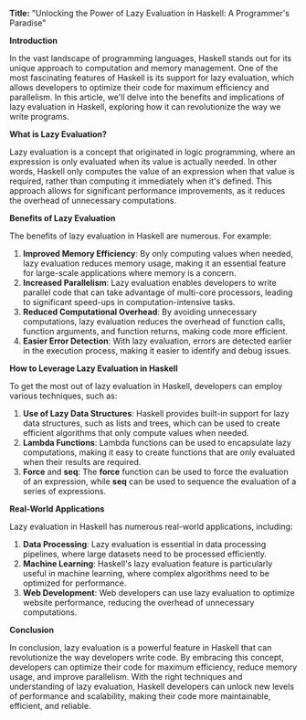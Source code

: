 **Title:** "Unlocking the Power of Lazy Evaluation in Haskell: A Programmer's Paradise"

**Introduction**

In the vast landscape of programming languages, Haskell stands out for its unique approach to computation and memory management. One of the most fascinating features of Haskell is its support for lazy evaluation, which allows developers to optimize their code for maximum efficiency and parallelism. In this article, we'll delve into the benefits and implications of lazy evaluation in Haskell, exploring how it can revolutionize the way we write programs.

**What is Lazy Evaluation?**

Lazy evaluation is a concept that originated in logic programming, where an expression is only evaluated when its value is actually needed. In other words, Haskell only computes the value of an expression when that value is required, rather than computing it immediately when it's defined. This approach allows for significant performance improvements, as it reduces the overhead of unnecessary computations.

**Benefits of Lazy Evaluation**

The benefits of lazy evaluation in Haskell are numerous. For example:

1. **Improved Memory Efficiency**: By only computing values when needed, lazy evaluation reduces memory usage, making it an essential feature for large-scale applications where memory is a concern.
2. **Increased Parallelism**: Lazy evaluation enables developers to write parallel code that can take advantage of multi-core processors, leading to significant speed-ups in computation-intensive tasks.
3. **Reduced Computational Overhead**: By avoiding unnecessary computations, lazy evaluation reduces the overhead of function calls, function arguments, and function returns, making code more efficient.
4. **Easier Error Detection**: With lazy evaluation, errors are detected earlier in the execution process, making it easier to identify and debug issues.

**How to Leverage Lazy Evaluation in Haskell**

To get the most out of lazy evaluation in Haskell, developers can employ various techniques, such as:

1. **Use of Lazy Data Structures**: Haskell provides built-in support for lazy data structures, such as lists and trees, which can be used to create efficient algorithms that only compute values when needed.
2. **Lambda Functions**: Lambda functions can be used to encapsulate lazy computations, making it easy to create functions that are only evaluated when their results are required.
3. **Force** and **seq**: The **force** function can be used to force the evaluation of an expression, while **seq** can be used to sequence the evaluation of a series of expressions.

**Real-World Applications**

Lazy evaluation in Haskell has numerous real-world applications, including:

1. **Data Processing**: Lazy evaluation is essential in data processing pipelines, where large datasets need to be processed efficiently.
2. **Machine Learning**: Haskell's lazy evaluation feature is particularly useful in machine learning, where complex algorithms need to be optimized for performance.
3. **Web Development**: Web developers can use lazy evaluation to optimize website performance, reducing the overhead of unnecessary computations.

**Conclusion**

In conclusion, lazy evaluation is a powerful feature in Haskell that can revolutionize the way developers write code. By embracing this concept, developers can optimize their code for maximum efficiency, reduce memory usage, and improve parallelism. With the right techniques and understanding of lazy evaluation, Haskell developers can unlock new levels of performance and scalability, making their code more maintainable, efficient, and reliable.